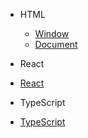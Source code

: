 - HTML

  - [Window](docs/window.md)
  - [Document](docs/document.md) 
  

- React 

 - [React](docs/react.md)


- TypeScript 

 - [TypeScript](docs/typescript.md)